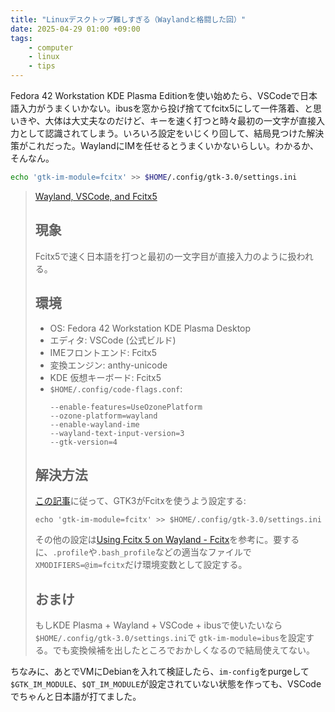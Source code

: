 ```yaml
---
title: "Linuxデスクトップ難しすぎる（Waylandと格闘した回）"
date: 2025-04-29 01:00 +09:00
tags:
    - computer
    - linux
    - tips
---
```


Fedora 42 Workstation KDE Plasma Editionを使い始めたら、VSCodeで日本語入力がうまくいかない。ibusを窓から投げ捨ててfcitx5にして一件落着、と思いきや、大体は大丈夫なのだけど、キーを速く打つと時々最初の一文字が直接入力として認識されてしまう。いろいろ設定をいじくり回して、結局見つけた解決策がこれだった。WaylandにIMを任せるとうまくいかないらしい。わかるか、そんなん。

```bash
echo 'gtk-im-module=fcitx' >> $HOME/.config/gtk-3.0/settings.ini
```

> [Wayland, VSCode, and Fcitx5](https://gist.github.com/squeuei/87334184966dc51946180858552bdbef)
>
> ## 現象
>
> Fcitx5で速く日本語を打つと最初の一文字目が直接入力のように扱われる。
>
> ## 環境
>
> - OS: Fedora 42 Workstation KDE Plasma Desktop
> - エディタ: VSCode (公式ビルド)
> - IMEフロントエンド: Fcitx5
> - 変換エンジン: anthy-unicode
> - KDE 仮想キーボード: Fcitx5
> - `$HOME/.config/code-flags.conf`:
>   ```
>   --enable-features=UseOzonePlatform
>   --ozone-platform=wayland
>   --enable-wayland-ime
>   --wayland-text-input-version=3
>   --gtk-version=4
>   ```
>
> ## 解決方法
>
> [この記事](https://fcitx-im.org/wiki/Using_Fcitx_5_on_Wayland#XMODIFIERS)に従って、GTK3がFcitxを使うよう設定する:
>
> ```
> echo 'gtk-im-module=fcitx' >> $HOME/.config/gtk-3.0/settings.ini
> ```
>
> その他の設定は[Using Fcitx 5 on Wayland - Fcitx](https://fcitx-im.org/wiki/Using_Fcitx_5_on_Wayland#KDE_Plasma)を参考に。要するに、`.profile`や`.bash_profile`などの適当なファイルで`XMODIFIERS=@im=fcitx`だけ環境変数として設定する。
>
>
> ## おまけ
>
> もしKDE Plasma + Wayland + VSCode + ibusで使いたいなら`$HOME/.config/gtk-3.0/settings.ini`で `gtk-im-module=ibus`を設定する。でも変換候補を出したところでおかしくなるので結局使えてない。
 
ちなみに、あとでVMにDebianを入れて検証したら、`im-config`をpurgeして`$GTK_IM_MODULE`、`$QT_IM_MODULE`が設定されていない状態を作っても、VSCodeでちゃんと日本語が打てました。
